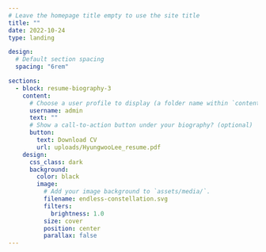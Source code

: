 ```yaml
---
# Leave the homepage title empty to use the site title
title: ""
date: 2022-10-24
type: landing

design:
  # Default section spacing
  spacing: "6rem"

sections:
  - block: resume-biography-3
    content:
      # Choose a user profile to display (a folder name within `content/authors/`)
      username: admin
      text: ""
      # Show a call-to-action button under your biography? (optional)
      button:
        text: Download CV
        url: uploads/HyungwooLee_resume.pdf
    design:
      css_class: dark
      background:
        color: black
        image:
          # Add your image background to `assets/media/`.
          filename: endless-constellation.svg
          filters:
            brightness: 1.0
          size: cover
          position: center
          parallax: false
---
```

